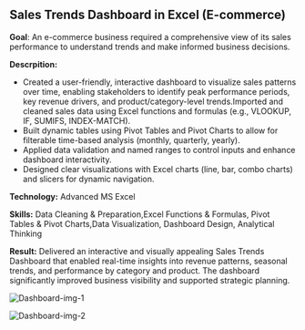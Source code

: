 ## Sales Trends Dashboard in Excel (E-commerce)
   
   
   
   



   **Goal**: An e-commerce business required a comprehensive view of its sales performance to understand trends and make informed business decisions.
   
   **Descrpition:**  
   - Created a user-friendly, interactive dashboard to visualize sales patterns over time, enabling stakeholders to identify peak performance periods, key revenue drivers, and   product/category-level trends.Imported and cleaned sales data using Excel functions and formulas (e.g., VLOOKUP, IF, SUMIFS, INDEX-MATCH).
   - Built dynamic tables using Pivot Tables and Pivot Charts to allow for filterable time-based analysis (monthly, quarterly, yearly).
   - Applied data validation and named ranges to control inputs and enhance dashboard interactivity.
   - Designed clear visualizations with Excel charts (line, bar, combo charts) and slicers for dynamic navigation.

   **Technology:**
   Advanced MS Excel

   **Skills:**
     Data Cleaning & Preparation,Excel Functions & Formulas,
Pivot Tables & Pivot Charts,Data Visualization, Dashboard Design,
Analytical Thinking
  
   **Result:**
        Delivered an interactive and visually appealing Sales Trends Dashboard that enabled real-time insights into revenue patterns, 
        seasonal trends, and performance by category and product. The dashboard significantly improved business visibility and supported 
        strategic planning. 

![Dashboard-img-1](https://github.com/user-attachments/assets/11e3d91d-a9ed-4bf6-85f6-c5d591fd6c33)


![Dashboard-img-2](https://github.com/user-attachments/assets/c99a64b8-ce4a-4e14-b374-ab4b3d9561c6)
